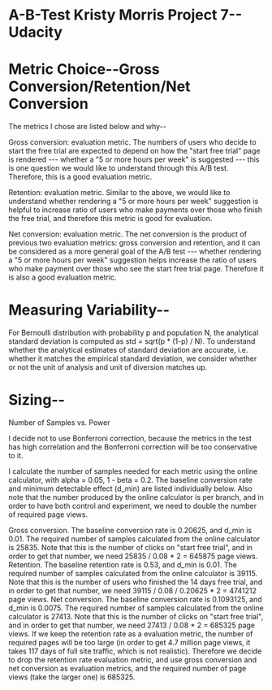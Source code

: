 # A-B-Test Kristy Morris Project 7-- Udacity 


# Metric Choice--Gross Conversion/Retention/Net Conversion

The metrics I chose are listed below and why--

Gross conversion: evaluation metric. The numbers of users who decide to start the free trial are expected to depend on how the "start free trial" page is rendered --- whether a "5 or more hours per week" is suggested --- this is one question we would like to understand through this A/B test. Therefore, this is a good evaluation metric.

Retention: evaluation metric. Similar to the above, we would like to understand whether rendering a "5 or more hours per week" suggestion is helpful to increase ratio of users who make payments over those who finish the free trial, and therefore this metric is good for evaluation.

Net conversion: evaluation metric. The net conversion is the product of previous two evaluation metrics: gross conversion and retention, and it can be considered as a more general goal of the A/B test --- whether rendering a "5 or more hours per week" suggestion helps increase the ratio of users who make payment over those who see the start free trial page. Therefore it is also a good evaluation metric.


# Measuring Variability--

For Bernoulli distribution with probability p and population N, the analytical standard deviation is computed as std = sqrt(p * (1-p) / N).  To understand whether the analytical estimates of standard deviation are accurate, i.e. whether it matches the empirical standard deviation, we consider whether or not the unit of analysis and unit of diversion matches up.

# Sizing--

Number of Samples vs. Power

I decide not to use Bonferroni correction, because the metrics in the test has high correlation and the Bonferroni correction will be too conservative to it.

I calculate the number of samples needed for each metric using the online calculator, with alpha = 0.05, 1 - beta = 0.2. The baseline conversion rate and minimum detectable effect (d_min) are listed individually below. Also note that the number produced by the online calculator is per branch, and in order to have both control and experiment, we need to double the number of required page views.

Gross conversion. The baseline conversion rate is 0.20625, and d_min is 0.01. The required number of samples calculated from the online calculator is 25835. Note that this is the number of clicks on "start free trial", and in order to get that number, we need 25835 / 0.08 * 2 = 645875 page views.
Retention. The baseline retention rate is 0.53, and d_min is 0.01. The required number of samples calculated from the online calculator is 39115. Note that this is the number of users who finished the 14 days free trial, and in order to get that number, we need 39115 / 0.08 / 0.20625 * 2 = 4741212 page views.
Net conversion. The baseline conversion rate is 0.1093125, and d_min is 0.0075. The required number of samples calculated from the online calculator is 27413. Note that this is the number of clicks on "start free trial", and in order to get that number, we need 27413 / 0.08 * 2 = 685325 page views.
If we keep the retention rate as a evaluation metric, the number of required pages will be too large (in order to get 4.7 million page views, it takes 117 days of full site traffic, which is not realistic). Therefore we decide to drop the retention rate evaluation metric, and use gross conversion and net conversion as evaluation metrics, and the required number of page views (take the larger one) is 685325.
